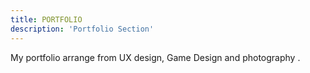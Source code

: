 ```yaml
---
title: PORTFOLIO
description: 'Portfolio Section'
---
```


My portfolio arrange from UX design, Game Design and photography .